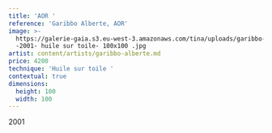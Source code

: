 ```yaml
---
title: 'AOR '
reference: 'Garibbo Alberte, AOR'
image: >-
  https://galerie-gaia.s3.eu-west-3.amazonaws.com/tina/uploads/garibbo-alberte/galerie-gaia-garibbo-alberte-AOR
  -2001- huile sur toile- 100x100 .jpg
artist: content/artists/garibbo-alberte.md
price: 4200
technique: 'Huile sur toile '
contextual: true
dimensions:
  height: 100
  width: 100
---
```


2001
